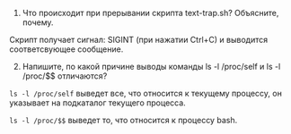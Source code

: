 1. Что происходит при прерывании скрипта text-trap.sh? Объясните, почему.

  Скрипт получает сигнал: SIGINT (при нажатии Ctrl+C) и выводится соответсвующее сообщение.
  
2. Напишите, по какой причине выводы команды ls -l /proc/self и ls -l /proc/$$ отличаются?

  `ls -l /proc/self` выведет все, что относится к текущему процессу, он указывает на подкаталог текущего процесса.
  
  `ls -l /proc/$$` выведет то, что относится к процессу bash.
